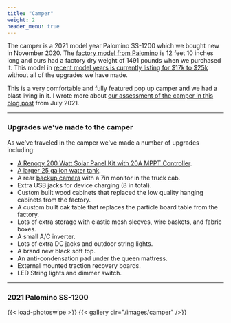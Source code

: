 ```yaml
---
title: "Camper"
weight: 2
header_menu: true
---
```


The camper is a 2021 model year Palomino SS-1200 which we bought new in November 2020. The [factory model from Palomino](https://palominorv.com/truck-campers/backpack-truck-camper/SS-1200/2606) is 12 feet 10 inches long and ours had a factory dry weight of 1491 pounds when we purchased it. This model in [recent model years is currently listing for $17k to $25k](https://www.rvtrader.com/2020-Any-Palomino-Backpack-Edition-Ss-1200-Truck-Camper/rvs-for-sale?type=Truck%20Camper%7C198074&make=Palomino%7C2289282&model=BACKPACK%20EDITION%7C764956346&trim=SS-1200%7C38001&year=2020%3A%2A&sort=year%3Adesc&page=1) without all of the upgrades we have made.

This is a very comfortable and fully featured pop up camper and we had a blast living in it. I wrote more about [our assessment of the camper in this blog post](https://www.truckcamperadventure.com/review-of-the-palomino-ss-1200-pop-up-truck-camper/) from July 2021.

---

### Upgrades we've made to the camper

As we've traveled in the camper we've made a number of upgrades including:

- [A Renogy 200 Watt Solar Panel Kit with 20A MPPT Controller](https://www.amazon.com/gp/product/B06VYJ8JXH/ref=ppx_yo_dt_b_search_asin_title?ie=UTF8&psc=1).
- [A larger 25 gallon water tank](https://www.amazon.com/gp/product/B07KYT5B7W/ref=ppx_yo_dt_b_search_asin_title?ie=UTF8&psc=1).
- A rear [backup camera](https://www.amazon.com/gp/product/B075RZL2NG/ref=ppx_od_dt_b_asin_title_s01?ie=UTF8&psc=1) with a 7in monitor in the truck cab.
- Extra USB jacks for device charging (8 in total).
- Custom built wood cabinets that replaced the low quality hanging cabinets from the factory.
- A custom built oak table that replaces the particle board table from the factory.
- Lots of extra storage with elastic mesh sleeves, wire baskets, and fabric boxes.
- A small A/C inverter.
- Lots of extra DC jacks and outdoor string lights.
- A brand new black soft top.
- An anti-condensation pad under the queen mattress.
- External mounted traction recovery boards.
- LED String lights and dimmer switch.

---

### 2021 Palomino SS-1200

{{< load-photoswipe >}}
{{< gallery dir="/images/camper" />}}
